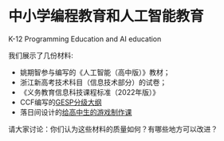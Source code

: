 # 中小学编程教育和人工智能教育

K-12 Programming Education and AI education


我们展示了几份材料:

- 姚期智参与编写的《人工智能（高中版）》教材；
- 浙江新高考技术科目（信息技术部分）的试卷；
- 《义务教育信息科技课程标准（2022年版）》
- CCF编写的[GESP分级大纲](https://gesp.ccf.org.cn/)
- 落日间设计的[给高中生的游戏制作课](https://mp.weixin.qq.com/s/__HzDSlWOmYClgRTBkvpRA)

请大家讨论：你们认为这些材料的质量如何？有哪些地方可以改进？